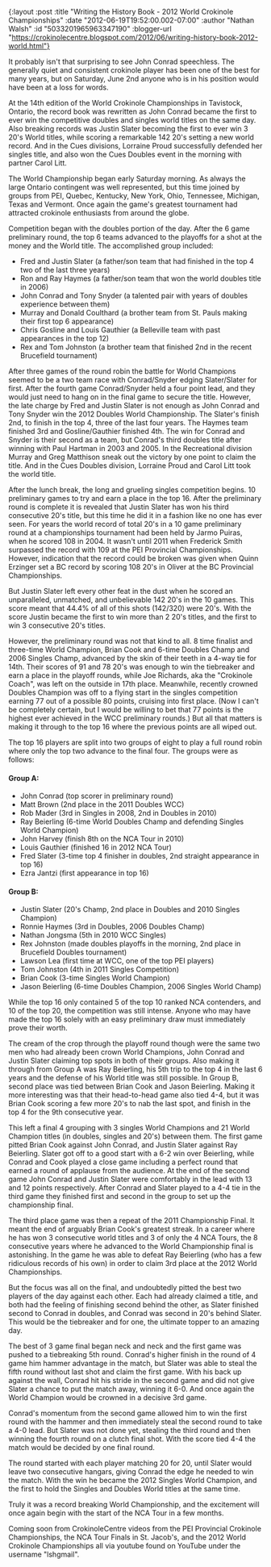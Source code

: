 {:layout :post
 :title "Writing the History Book - 2012 World Crokinole Championships"
 :date "2012-06-19T19:52:00.002-07:00"
 :author "Nathan Walsh"
 :id "5033201965963347190"
 :blogger-url "https://crokinolecentre.blogspot.com/2012/06/writing-history-book-2012-world.html"}

It probably isn't that surprising to see John Conrad speechless. The generally quiet and consistent crokinole player has been one of the best for many years, but on Saturday, June 2nd anyone who is in his position would have been at a loss for words.

At the 14th edition of the World Crokinole Championships in Tavistock, Ontario, the record book was rewritten as John Conrad became the first to ever win the competitive doubles and singles world titles on the same day. Also breaking records was Justin Slater becoming the first to ever win 3 20's World titles, while scoring a remarkable 142 20's setting a new world record. And in the Cues divisions, Lorraine Proud successfully defended her singles title, and also won the Cues Doubles event in the morning with partner Carol Litt.

The World Championship began early Saturday morning. As always the large Ontario contingent was well represented, but this time joined by groups from PEI, Quebec, Kentucky, New York, Ohio, Tennessee, Michigan, Texas and Vermont. Once again the game's greatest tournament had attracted crokinole enthusiasts from around the globe.

Competition began with the doubles portion of the day. After the 6 game preliminary round, the top 6 teams advanced to the playoffs for a shot at the money and the World title. The accomplished group included:

- Fred and Justin Slater (a father/son team that had finished in the top 4 two of the last three years)
- Ron and Ray Haymes (a father/son team that won the world doubles title in 2006)
- John Conrad and Tony Snyder (a talented pair with years of doubles experience between them)
- Murray and Donald Coulthard (a brother team from St. Pauls making their first top 6 appearance)
- Chris Gosline and Louis Gauthier (a Belleville team with past appearances in the top 12)
- Rex and Tom Johnston (a brother team that finished 2nd in the recent Brucefield tournament)

After three games of the round robin the battle for World Champions seemed to be a two team race with Conrad/Snyder edging Slater/Slater for first. After the fourth game Conrad/Snyder held a four point lead, and they would just need to hang on in the final game to secure the title. However, the late charge by Fred and Justin Slater is not enough as John Conrad and Tony Snyder win the 2012 Doubles World Championship. The Slater's finish 2nd, to finish in the top 4, three of the last four years. The Haymes team finished 3rd and Gosline/Gauthier finished 4th. The win for Conrad and Snyder is their second as a team, but Conrad's third doubles title after winning with Paul Hartman in 2003 and 2005.
In the Recreational division Murray and Greg Matthison sneak out the victory by one point to claim the title. And in the Cues Doubles division, Lorraine Proud and Carol Litt took the world title.

After the lunch break, the long and grueling singles competition begins. 10 preliminary games to try and earn a place in the top 16. After the preliminary round is complete it is revealed that Justin Slater has won his third consecutive 20's title, but this time he did it in a fashion like no one has ever seen. For years the world record of total 20's in a 10 game preliminary round at a championships tournament had been held by Jarmo Puiras, when he scored 108 in 2004. It wasn't until 2011 when Frederick Smith surpassed the record with 109 at the PEI Provincial Championships. However, indication that the record could be broken was given when Quinn Erzinger set a BC record by scoring 108 20's in Oliver at the BC Provincial Championships.

But Justin Slater left every other feat in the dust when he scored an unparalleled, unmatched, and unbelievable 142 20's in the 10 games. This score meant that 44.4% of all of this shots (142/320) were 20's. With the score Justin became the first to win more than 2 20's titles, and the first to win 3 consecutive 20's titles.

However, the preliminary round was not that kind to all. 8 time finalist and three-time World Champion, Brian Cook and 6-time Doubles Champ and 2006 Singles Champ, advanced by the skin of their teeth in a 4-way tie for 14th. Their scores of 91 and 78 20's was enough to win the tiebreaker and earn a place in the playoff rounds, while Joe Richards, aka the "Crokinole Coach", was left on the outside in 17th place. Meanwhile, recently crowned Doubles Champion was off to a flying start in the singles competition earning 77 out of a possible 80 points, cruising into first place. (Now I can't be completely certain, but I would be willing to bet that 77 points is the highest ever achieved in the WCC preliminary rounds.) But all that matters is making it through to the top 16 where the previous points are all wiped out.

The top 16 players are split into two groups of eight to play a full round robin where only the top two advance to the final four. The groups were as follows:

#### Group A: 

- John Conrad (top scorer in preliminary round)
- Matt Brown (2nd place in the 2011 Doubles WCC)
- Rob Mader (3rd in Singles in 2008, 2nd in Doubles in 2010)
- Ray Beierling (6-time World Doubles Champ and defending Singles World Champion)
- John Harvey (finish 8th on the NCA Tour in 2010)
- Louis Gauthier (finished 16 in 2012 NCA Tour)
- Fred Slater (3-time top 4 finisher in doubles, 2nd straight appearance in top 16)
- Ezra Jantzi (first appearance in top 16)

#### Group B:

- Justin Slater (20's Champ, 2nd place in Doubles and 2010 Singles Champion)
- Ronnie Haymes (3rd in Doubles, 2006 Doubles Champ)
- Nathan Jongsma (5th in 2010 WCC Singles)
- Rex Johnston (made doubles playoffs in the morning, 2nd place in Brucefield Doubles tournament)
- Lawson Lea (first time at WCC, one of the top PEI players)
- Tom Johnston (4th in 2011 Singles Competition)
- Brian Cook (3-time Singles World Champion)
- Jason Beierling (6-time Doubles Champion, 2006 Singles World Champ)

While the top 16 only contained 5 of the top 10 ranked NCA contenders, and 10 of the top 20, the competition was still intense. Anyone who may have made the top 16 solely with an easy preliminary draw must immediately prove their worth.

The cream of the crop through the playoff round though were the same two men who had already been crown World Champions, John Conrad and Justin Slater claiming top spots in both of their groups. Also making it through from Group A was Ray Beierling, his 5th trip to the top 4 in the last 6 years and the defense of his World title was still possible. In Group B, second place was tied between Brian Cook and Jason Beierling. Making it more interesting was that their head-to-head game also tied 4-4, but it was Brian Cook scoring a few more 20's to nab the last spot, and finish in the top 4 for the 9th consecutive year.

This left a final 4 grouping with 3 singles World Champions and 21 World Champion titles (in doubles, singles and 20's) between them. The first game pitted Brian Cook against John Conrad, and Justin Slater against Ray Beierling. Slater got off to a good start with a 6-2 win over Beierling, while Conrad and Cook played a close game including a perfect round that earned a round of applause from the audience. At the end of the second game John Conrad and Justin Slater were comfortably in the lead with 13 and 12 points respectively. After Conrad and Slater played to a 4-4 tie in the third game they finished first and second in the group to set up the championship final.

The third place game was then a repeat of the 2011 Championship Final. It meant the end of arguably Brian Cook's greatest streak. In a career where he has won 3 consecutive world titles and 3 of only the 4 NCA Tours, the 8 consecutive years where he advanced to the World Championship final is astonishing. In the game he was able to defeat Ray Beierling (who has a few ridiculous records of his own) in order to claim 3rd place at the 2012 World Championships.

But the focus was all on the final, and undoubtedly pitted the best two players of the day against each other. Each had already claimed a title, and both had the feeling of finishing second behind the other, as Slater finished second to Conrad in doubles, and Conrad was second in 20's behind Slater. This would be the tiebreaker and for one, the ultimate topper to an amazing day.

The best of 3 game final began neck and neck and the first game was pushed to a tiebreaking 5th round. Conrad's higher finish in the round of 4 game him hammer advantage in the match, but Slater was able to steal the fifth round without last shot and claim the first game. With his back up against the wall, Conrad hit his stride in the second game and did not give Slater a chance to put the match away, winning it 6-0. And once again the World Champion would be crowned in a decisive 3rd game.

Conrad's momentum from the second game allowed him to win the first round with the hammer and then immediately steal the second round to take a 4-0 lead. But Slater was not done yet, stealing the third round and then winning the fourth round on a clutch final shot. With the score tied 4-4 the match would be decided by one final round. 

The round started with each player matching 20 for 20, until Slater would leave two consecutive hangars, giving Conrad the edge he needed to win the match. With the win he became the 2012 Singles World Champion, and the first to hold the Singles and Doubles World titles at the same time.
 
Truly it was a record breaking World Championship, and the excitement will once again begin with the start of the NCA Tour in a few months.

Coming soon from CrokinoleCentre videos from the PEI Provincial Crokinole Championships, the NCA Tour Finals in St. Jacob's, and the 2012 World Crokinole Championships all via youtube found on YouTube under the username "lshgmail".
